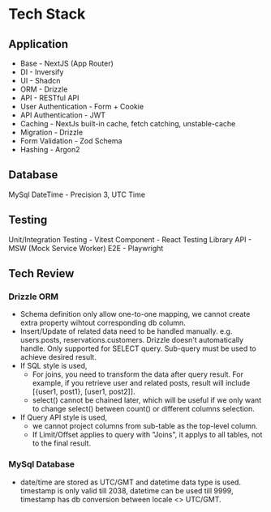 # Tech Stack

## Application
- Base - NextJS (App Router)
- DI - Inversify
- UI - Shadcn
- ORM - Drizzle
- API - RESTful API
- User Authentication - Form + Cookie
- API Authentication - JWT
- Caching - NextJs built-in cache, fetch catching, unstable-cache
- Migration - Drizzle
- Form Validation - Zod Schema
- Hashing - Argon2

## Database
MySql
DateTime - Precision 3, UTC Time

## Testing
Unit/Integration Testing - Vitest
Component - React Testing Library
API - MSW (Mock Service Worker)
E2E - Playwright


## Tech Review
### Drizzle ORM
- Schema definition only allow one-to-one mapping, we cannot create extra property wihtout corresponding db column.
- Insert/Update of related data need to be handled manually. e.g. users.posts, reservations.customers. Drizzle doesn't automatically handle. Only supported for SELECT query.
Sub-query must be used to achieve desired result.
- If SQL style is used, 
  - For joins, you need to transform the data after query result. For example, if you retrieve user and related posts, result will include [{user1, post1}, [user1, post2]].
  - select() cannot be chained later, which will be useful if we only want to change select() between count() or different columns selection.
- If Query API style is used, 
  - we cannot project columns from sub-table as the top-level column.
  - If Limit/Offset applies to query with "Joins", it applys to all tables, not to the final result. 

### MySql Database
- date/time are stored as UTC/GMT and datetime data type is used. timestamp is only valid till 2038, datetime can be used till 9999, timestamp has db conversion between locale <> UTC/GMT.

